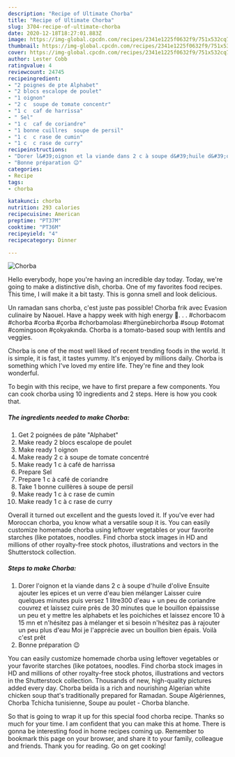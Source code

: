 ```yaml
---
description: "Recipe of Ultimate Chorba"
title: "Recipe of Ultimate Chorba"
slug: 3704-recipe-of-ultimate-chorba
date: 2020-12-18T18:27:01.883Z
image: https://img-global.cpcdn.com/recipes/2341e1225f0632f9/751x532cq70/chorba-photo-principale-de-la-recette.jpg
thumbnail: https://img-global.cpcdn.com/recipes/2341e1225f0632f9/751x532cq70/chorba-photo-principale-de-la-recette.jpg
cover: https://img-global.cpcdn.com/recipes/2341e1225f0632f9/751x532cq70/chorba-photo-principale-de-la-recette.jpg
author: Lester Cobb
ratingvalue: 4
reviewcount: 24745
recipeingredient:
- "2 poignes de pte Alphabet"
- "2 blocs escalope de poulet"
- "1 oignon"
- "2 c  soupe de tomate concentr"
- "1 c  caf de harrissa"
- " Sel"
- "1 c  caf de coriandre"
- "1 bonne cuillres  soupe de persil"
- "1 c  c rase de cumin"
- "1 c  c rase de curry"
recipeinstructions:
- "Dorer l&#39;oignon et la viande dans 2 c à soupe d&#39;huile d&#39;olive Ensuite ajouter les epices et un verre d&#39;eau bien mélanger Laisser cuire quelques minutes puis versez 1 litre300 d&#39;eau + un peu de coriandre couvrez et laissez cuire près de 30 minutes que le bouillon épaississe un peu et y mettre les alphabets et les poichiches et laissez encore 10 à 15 mn et n&#39;hésitez pas à mélanger et si besoin n&#39;hésitez pas à rajouter un peu plus d&#39;eau Moi je l&#39;apprécie avec un bouillon bien épais. Voilà c&#39;est prêt"
- "Bonne préparation 😉"
categories:
- Recipe
tags:
- chorba

katakunci: chorba 
nutrition: 293 calories
recipecuisine: American
preptime: "PT37M"
cooktime: "PT36M"
recipeyield: "4"
recipecategory: Dinner

---
```



![Chorba](https://img-global.cpcdn.com/recipes/2341e1225f0632f9/751x532cq70/chorba-photo-principale-de-la-recette.jpg)

Hello everybody, hope you're having an incredible day today. Today, we're going to make a distinctive dish, chorba. One of my favorites food recipes. This time, I will make it a bit tasty. This is gonna smell and look delicious.

Un ramadan sans chorba, c&#39;est juste pas possible! Chorba frik avec Evasion culinaire by Naouel. Have a happy week with high energy 🤗. . . #chorbacom #chorba #corba #çorba #chorbamolası #hergünebirchorba #soup #otomat #comingsoon #çokyakında. Chorba is a tomato-based soup with lentils and veggies.

Chorba is one of the most well liked of recent trending foods in the world. It is simple, it is fast, it tastes yummy. It's enjoyed by millions daily. Chorba is something which I've loved my entire life. They're fine and they look wonderful.


To begin with this recipe, we have to first prepare a few components. You can cook chorba using 10 ingredients and 2 steps. Here is how you cook that.

<!--inarticleads1-->

##### The ingredients needed to make Chorba:

1. Get 2 poignées de pâte &#34;Alphabet&#34;
1. Make ready 2 blocs escalope de poulet
1. Make ready 1 oignon
1. Make ready 2 c à soupe de tomate concentré
1. Make ready 1 c à café de harrissa
1. Prepare  Sel
1. Prepare 1 c à café de coriandre
1. Take 1 bonne cuillères à soupe de persil
1. Make ready 1 c à c rase de cumin
1. Make ready 1 c à c rase de curry


Overall it turned out excellent and the guests loved it. If you&#39;ve ever had Moroccan chorba, you know what a versatile soup it is. You can easily customize homemade chorba using leftover vegetables or your favorite starches (like potatoes, noodles. Find chorba stock images in HD and millions of other royalty-free stock photos, illustrations and vectors in the Shutterstock collection. 

<!--inarticleads2-->

##### Steps to make Chorba:

1. Dorer l&#39;oignon et la viande dans 2 c à soupe d&#39;huile d&#39;olive Ensuite ajouter les epices et un verre d&#39;eau bien mélanger Laisser cuire quelques minutes puis versez 1 litre300 d&#39;eau + un peu de coriandre couvrez et laissez cuire près de 30 minutes que le bouillon épaississe un peu et y mettre les alphabets et les poichiches et laissez encore 10 à 15 mn et n&#39;hésitez pas à mélanger et si besoin n&#39;hésitez pas à rajouter un peu plus d&#39;eau Moi je l&#39;apprécie avec un bouillon bien épais. Voilà c&#39;est prêt
1. Bonne préparation 😉


You can easily customize homemade chorba using leftover vegetables or your favorite starches (like potatoes, noodles. Find chorba stock images in HD and millions of other royalty-free stock photos, illustrations and vectors in the Shutterstock collection. Thousands of new, high-quality pictures added every day. Chorba beïda is a rich and nourishing Algerian white chicken soup that&#39;s traditionally prepared for Ramadan. Soupe Algériennes, Chorba Tchicha tunisienne, Soupe au poulet - Chorba blanche. 

So that is going to wrap it up for this special food chorba recipe. Thanks so much for your time. I am confident that you can make this at home. There is gonna be interesting food in home recipes coming up. Remember to bookmark this page on your browser, and share it to your family, colleague and friends. Thank you for reading. Go on get cooking!
